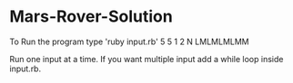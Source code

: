 # Mars-Rover-Solution

To Run the program type 'ruby input.rb' 
5 5
1 2 N
LMLMLMLMM

Run one input at a time.
If you want multiple input add a while loop inside input.rb.
